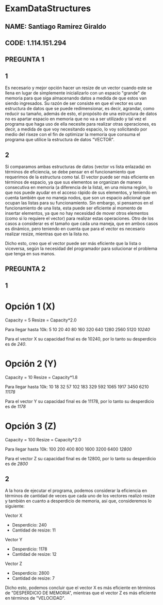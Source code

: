 # ExamDataStructures

## NAME: Santiago Ramirez Giraldo
## CODE: 1.114.151.294

## PREGUNTA 1

## 1
Es necesario y mejor opción hacer un resize de un vector cuando este se llena en lugar de simplemente inicializarlo con un espacio "grande" de memoria para que siga almacenando datos a medida de que estos van siendo ingresados. Su razón de ser consiste en que el vector es una estructura de datos que se puede redimensionar, es decir, agrandar, como reducir su tamaño, además de esto, el propósito de una estructura de datos no es apartar espacio en memoria que no va a ser utilizado y tal vez el programa que haga uso de ella necesite para realizar otras operaciones, es decir, a medida de que voy necesitando espacio, lo voy solicitando por medio del riseze con el fin de optimizar la memoria que consuma el programa que utilice la estructura de datos "VECTOR".

## 2 
Si comparamos ambas estructuras de datos (vector vs lista enlazada) en términos de eficiencia, se debe pensar en el funcionamiento que requerimos de la estructura como tal. El vector puede ser más eficiente en términos de espacio, ya que sus elementos se organizan de manera consecutiva en memoria (a diferencia de la lista), en una misma región, lo que nos puede ayudar en el acceso rápido de sus elementos, y teniendo en cuenta también que no maneja nodos, que son un espacio adicional que ocupan las listas para su funcionamiento. Sin embargo, si pensamos en el funcionamiento de una lista, esta puede ser eficiente al momento de insertar elementos, ya que no hay necesidad de mover otros elementos (como si lo requiere el vector) para realizar estas operaciones. Otro de los casos a considerar es el tamaño que cada una maneja, que en ambos casos es dinámico, pero teniendo en cuenta que para el vector es necesario realizar resize, mientras que en la lista no. 

Dicho esto, creo que el vector puede ser más eficiente que la lista o viceversa, según la necesidad del programador para solucionar el problema que tenga en sus manos.



## PREGUNTA 2 

## 1

# Opción 1 (X)
Capacity = 5
Resize = Capacity*2.0

Para llegar hasta 10k:
5 10 20 40 80 160 320 640 1280 2560 5120 *10240*

Para el vector X su capacidad final es de 10240, por lo tanto su desperdicio es de *240*.

# Opción 2 (Y)
Capacity = 10 
Resize = Capacity*1.8

Para llegar hasta 10k:
10 18 32 57 102 183 329 592 1065 1917 3450 6210 *11178*

Para el vector Y su capacidad final es de 11178, por lo tanto su desperdicio es de *1178*

# Opción 3 (Z)
Capacity = 100
Resize = Capacity*2.0

Para llegar hasta 10k:
100 200 400 800 1600 3200 6400 *12800*

Para el vector Z su capacidad final es de 12800, por lo tanto su desperdicio es de *2800*

## 2

A la hora de ejecutar el programa, podemos considerar la eficiencia en términos de cantidad de veces que cada uno de los vectores realizó resize y también en cuanto a desperdicio de memoria, así que, consideremos lo siguiente:

Vector X
- Desperdicio: 240
- Cantidad de resize: 11

Vector Y
- Desperdicio: 1178
- Cantidad de resize: 12

Vector Z
- Desperdicio: 2800
- Cantidad de resize: 7

Dicho esto, podemos concluir que el vector X es más eficiente en términos de "DESPERDICIO DE MEMORIA", mientras que el vector Z es más eficiente en términos de "VELOCIDAD". 
